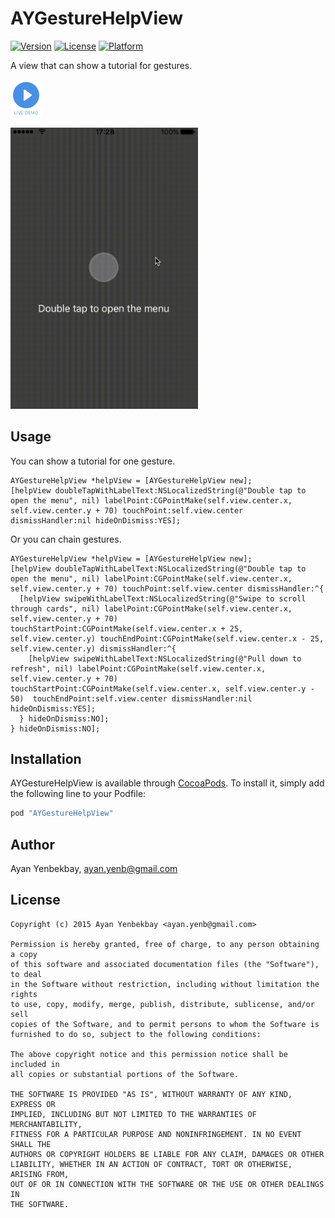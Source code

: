 # AYGestureHelpView

[![Version](https://img.shields.io/cocoapods/v/AYGestureHelpView.svg?style=flat)](http://cocoapods.org/pods/AYGestureHelpView)
[![License](https://img.shields.io/cocoapods/l/AYGestureHelpView.svg?style=flat)](http://cocoapods.org/pods/AYGestureHelpView)
[![Platform](https://img.shields.io/cocoapods/p/AYGestureHelpView.svg?style=flat)](http://cocoapods.org/pods/AYGestureHelpView)

A view that can show a tutorial for gestures.

<p>
  <a href='https://appetize.io/app/0gvbpg1kekvfv1ex8j1gzrfdx4' alt='Live demo'>
    <img width="50" height="60" src="Assets/demo.png"/>
  </a>
</p>

<img width="300" alt="AYGestureHelpView" src="Assets/screencast.gif"/>

## Usage

You can show a tutorial for one gesture.

```objc
AYGestureHelpView *helpView = [AYGestureHelpView new];
[helpView doubleTapWithLabelText:NSLocalizedString(@"Double tap to open the menu", nil) labelPoint:CGPointMake(self.view.center.x, self.view.center.y + 70) touchPoint:self.view.center dismissHandler:nil hideOnDismiss:YES];
```

Or you can chain gestures.

```objc
AYGestureHelpView *helpView = [AYGestureHelpView new];
[helpView doubleTapWithLabelText:NSLocalizedString(@"Double tap to open the menu", nil) labelPoint:CGPointMake(self.view.center.x, self.view.center.y + 70) touchPoint:self.view.center dismissHandler:^{
  [helpView swipeWithLabelText:NSLocalizedString(@"Swipe to scroll through cards", nil) labelPoint:CGPointMake(self.view.center.x, self.view.center.y + 70) touchStartPoint:CGPointMake(self.view.center.x + 25, self.view.center.y) touchEndPoint:CGPointMake(self.view.center.x - 25, self.view.center.y) dismissHandler:^{
    [helpView swipeWithLabelText:NSLocalizedString(@"Pull down to refresh", nil) labelPoint:CGPointMake(self.view.center.x, self.view.center.y + 70) touchStartPoint:CGPointMake(self.view.center.x, self.view.center.y - 50)  touchEndPoint:self.view.center dismissHandler:nil hideOnDismiss:YES];
  } hideOnDismiss:NO];
} hideOnDismiss:NO];
```

## Installation

AYGestureHelpView is available through [CocoaPods](http://cocoapods.org). To install
it, simply add the following line to your Podfile:

```ruby
pod "AYGestureHelpView"
```

## Author

Ayan Yenbekbay, ayan.yenb@gmail.com

## License

```
Copyright (c) 2015 Ayan Yenbekbay <ayan.yenb@gmail.com>

Permission is hereby granted, free of charge, to any person obtaining a copy
of this software and associated documentation files (the "Software"), to deal
in the Software without restriction, including without limitation the rights
to use, copy, modify, merge, publish, distribute, sublicense, and/or sell
copies of the Software, and to permit persons to whom the Software is
furnished to do so, subject to the following conditions:

The above copyright notice and this permission notice shall be included in
all copies or substantial portions of the Software.

THE SOFTWARE IS PROVIDED "AS IS", WITHOUT WARRANTY OF ANY KIND, EXPRESS OR
IMPLIED, INCLUDING BUT NOT LIMITED TO THE WARRANTIES OF MERCHANTABILITY,
FITNESS FOR A PARTICULAR PURPOSE AND NONINFRINGEMENT. IN NO EVENT SHALL THE
AUTHORS OR COPYRIGHT HOLDERS BE LIABLE FOR ANY CLAIM, DAMAGES OR OTHER
LIABILITY, WHETHER IN AN ACTION OF CONTRACT, TORT OR OTHERWISE, ARISING FROM,
OUT OF OR IN CONNECTION WITH THE SOFTWARE OR THE USE OR OTHER DEALINGS IN
THE SOFTWARE.
```
